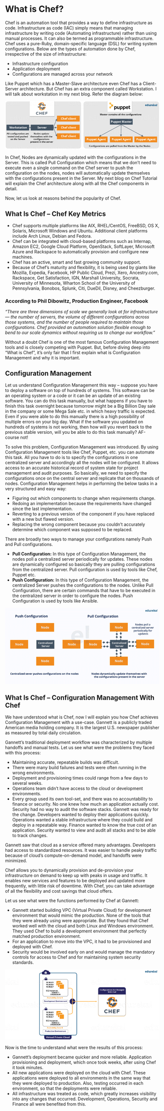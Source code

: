 # What is Chef?

Chef is an automation tool that provides a way to define infrastructure as code. Infrastructure as code (IAC) simply means that managing infrastructure by writing code (Automating infrastructure) rather than using manual processes. It can also be termed as programmable infrastructure. Chef uses a pure-Ruby, domain-specific language (DSL) for writing system configurations. Below are the types of automation done by Chef, irrespective of the size of infrastructure:

* Infrastructure configuration
* Application deployment 
* Configurations are managed across your network

Like Puppet which has a Master-Slave architecture even Chef has a Client-Server architecture. But Chef has an extra component called Workstation. I will talk about workstation in my next blog. Refer the diagram below:

![](images/Chef-vs-Puppet-What-is-Chef-Edureka-1.png)

In Chef, Nodes are dynamically updated with the configurations in the Server. This is called Pull Configuration which means that we don’t need to execute even a single command on the Chef server to push the configuration on the nodes, nodes will automatically update themselves with the configurations present in the Server. My next blog on Chef Tutorial will explain the Chef architecture along with all the Chef components in detail.

Now, let us look at reasons behind the popularity of Chef.

## What Is Chef – Chef Key Metrics

* Chef supports multiple platforms like AIX, RHEL/CentOS, FreeBSD, OS X, Solaris, Microsoft Windows and Ubuntu. Additional client platforms include Arch Linux, Debian and Fedora.
* Chef can be integrated with cloud-based platforms such as Internap, Amazon EC2, Google Cloud Platform, OpenStack, SoftLayer, Microsoft Azure and Rackspace to automatically provision and configure new machines.
* Chef has an active, smart and fast growing community support.
* Because of Chef’s maturity and flexibility, it is being used by giants like Mozilla, Expedia, Facebook, HP Public Cloud, Prezi, Xero, Ancestry.com, Rackspace, Get Satisfaction, IGN, Marshall University, Socrata, University of Minnesota, Wharton School of the University of Pennsylvania, Bonobos, Splunk, Citi, DueDil, Disney, and Cheezburger.

### According to Phil Dibowitz, Production Engineer, Facebook

*“There are three dimensions of scale we generally look at for infrastructure — the number of servers, the volume of different configurations across those systems, and the number of people required to maintain those configurations. Chef provided an automation solution flexible enough to bend to our scale dynamics without requiring us to change our workflow.”*

Without a doubt Chef is one of the most famous Configuration Management tools and is closely competing with Puppet. But, before diving deep into “What is Chef”, it’s only fair that I first explain what is Configuration Management and why it is important.

## Configuration Management
Let us understand Configuration Management this way – suppose you have to deploy a software on top of hundreds of systems. This software can be an operating system or a code or it can be an update of an existing software. You can do this task manually, but what happens if you have to finish this task overnight because tomorrow might be a Big Billion Day sale in the company or some Mega Sale etc. in which heavy traffic is expected. Even if you were able to do this manually there is a high possibility of multiple errors on your big day. What if the software you updated on hundreds of systems is not working, then how will you revert back to the previous stable version, will you be able to do this task manually? AF-course not!

To solve this problem, Configuration Management was introduced. By using Configuration Management tools like Chef, Puppet, etc. you can automate this task. All you have to do is to specify the configurations in one centralized server and accordingly all the nodes will be configured. It allows access to an accurate historical record of system state for project management and audit purposes. So basically, we need to specify the configurations once on the central server and replicate that on thousands of nodes. Configuration Management helps in performing the below tasks in a very structured and easy way:

* Figuring out which components to change when requirements change.
* Redoing an implementation because the requirements have changed since the last implementation.
* Reverting to a previous version of the component if you have replaced with a new but flawed version.
* Replacing the wrong component because you couldn’t accurately determine which component was supposed to be replaced.

There are broadly two ways to manage your configurations namely Push and Pull configurations.

* **Pull Configuration:**  In this type of Configuration Management, the nodes poll a centralized server periodically for updates. These nodes are dynamically configured so basically they are pulling configurations from the centralized server. Pull configuration is used by tools like Chef, Puppet etc.
* **Push Configuration:** In this type of Configuration Management, the centralized Server pushes the configurations to the nodes. Unlike Pull Configuration, there are certain commands that have to be executed in the centralized server in order to configure the nodes. Push Configuration is used by tools like Ansible.

![](images/Push-and-Pull-Configuration-What-Is-Chef-Edureka-3.gif)

## What Is Chef – Configuration Management With Chef
We have understood what is Chef, now I will explain you how Chef achieves Configuration Management with a use-case. Gannett is a publicly traded American media holding company. It is the largest U.S. newspaper publisher as measured by total daily circulation.

Gannett’s traditional deployment workflow was characterized by multiple handoffs and manual tests. Let us see what were the problems they faced with this process:

* Maintaining accurate, repeatable builds was difficult.
* There were many build failures and tests were often running in the wrong environments.
* Deployment and provisioning times could range from a few days to several weeks.
* Operations team didn’t have access to the cloud or development environments.
* Every group used its own tool-set, and there was no accountability to finance or security. No one knew how much an application actually cost. Security had no way to audit the software stacks.
Gannett was ready for the change. Developers wanted to deploy their applications quickly. Operations wanted a stable infrastructure where they could build and deploy in a repeatable way. Finance wanted to know the true cost of an application. Security wanted to view and audit all stacks and to be able to track changes.

Gannett saw that cloud as a service offered many advantages. Developers had access to standardized resources. It was easier to handle peaky traffic because of cloud’s compute-on-demand model, and handoffs were minimized.

Chef allows you to dynamically provision and de-provision your infrastructure on demand to keep up with peaks in usage and traffic. It enables new services and features to be deployed and updated more frequently, with little risk of downtime. With Chef, you can take advantage of all the flexibility and cost savings that cloud offers. 

Let us see what were the functions performed by Chef at Gannett:

* Gannett started building VPC (Virtual Private Cloud) for development environment that would mimic the production. None of the tools that they were already using were appropriate. But they found that Chef worked well with the cloud and both Linux and Windows environment. They used Chef to build a development environment that perfectly matched production environment.
* For an application to move into the VPC, it had to be provisioned and deployed with Chef.
* Security would be involved early on and would manage the mandatory controls for access to Chef and for maintaining system security standards.

![](images/Gannet-After-Chef-What-Is-Chef-Edureka.png)

Now is the time to understand what were the results of this process:

* Gannett’s deployment became quicker and more reliable. Application provisioning and deployment, which once took weeks, after using Chef it took minutes.
* All new applications were deployed on the cloud with Chef. These applications were deployed to all environments in the same way that they were deployed to production. Also, testing occurred in each environment, so that the deployments were reliable.
* All infrastructure was treated as code, which greatly increases visibility into any changes that occurred. Development, Operations, Security and Finance all were benefited from this.
